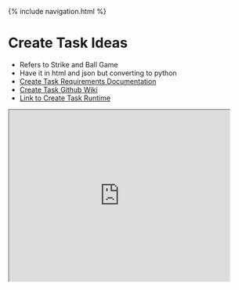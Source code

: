 {% include navigation.html %}
# Create Task Ideas 
* Refers to Strike and Ball Game 
* Have it in html and json but converting to python
* [Create Task Requirements Documentation](https://docs.google.com/document/d/1CQXkALDdLOtwdL4PEJ-WCEqZO7y2OJIyWKey7qHR3NY/edit?usp=sharing)
* [Create Task Github Wiki](https://github.com/jar04/flask_portfolio/wiki/James-Create-Task-Wiki)
* [Link to Create Task Runtime ](https://vimeo.com/701050189/474b509ed8)
<a href="#work" class="video">
  <iframe src="https://vimeo.com/701050189/474b509ed8" width="450" height="350" allow="autoplay"></iframe>
  </a>

